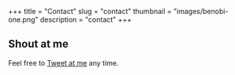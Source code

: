 +++
title = "Contact"
slug = "contact"
thumbnail = "images/benobi-one.png"
description = "contact"
+++

## Shout at me

Feel free to [Tweet at me](https://twitter.com/bensig) any time.

